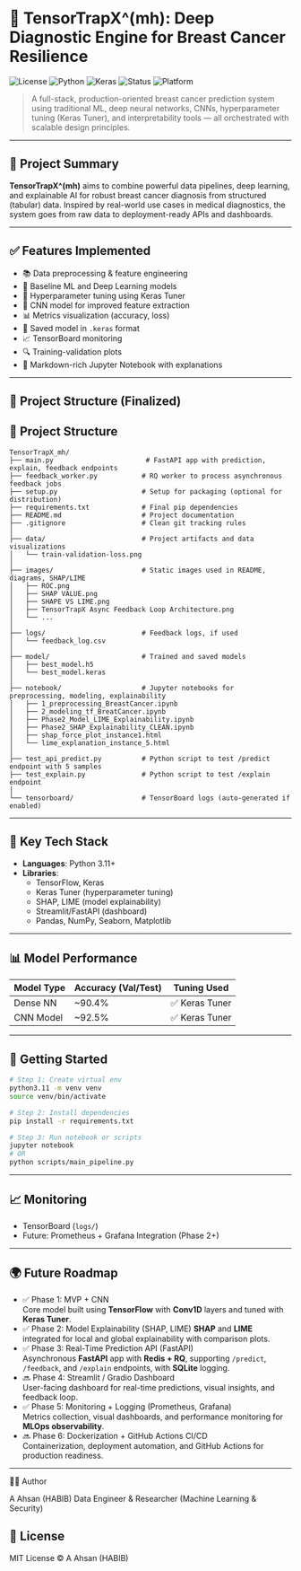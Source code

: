 # 🧠 TensorTrapX^(mh): Deep Diagnostic Engine for Breast Cancer Resilience

![License](https://img.shields.io/badge/license-MIT-green)
![Python](https://img.shields.io/badge/Python-3.11-blue)
![Keras](https://img.shields.io/badge/Keras-TensorFlow-ff69b4)
![Status](https://img.shields.io/badge/Status-In_Progress-yellow)
![Platform](https://img.shields.io/badge/Tested_on-macOS/Linux-informational)

> A full-stack, production-oriented breast cancer prediction system using traditional ML, deep neural networks, CNNs, hyperparameter tuning (Keras Tuner), and interpretability tools — all orchestrated with scalable design principles.

---

## 🚀 Project Summary

**TensorTrapX^(mh)** aims to combine powerful data pipelines, deep learning, and explainable AI for robust breast cancer diagnosis from structured (tabular) data. Inspired by real-world use cases in medical diagnostics, the system goes from raw data to deployment-ready APIs and dashboards.

---

## ✅ Features Implemented

- 📚 Data preprocessing & feature engineering
- 🔢 Baseline ML and Deep Learning models
- 🎯 Hyperparameter tuning using Keras Tuner
- 🧠 CNN model for improved feature extraction
- 📊 Metrics visualization (accuracy, loss)
- 💾 Saved model in `.keras` format
- 📈 TensorBoard monitoring
- 🔍 Training-validation plots
- 💬 Markdown-rich Jupyter Notebook with explanations

---

## 📁 Project Structure (Finalized)

## 📁 Project Structure

```
TensorTrapX_mh/
├── main.py                       # FastAPI app with prediction, explain, feedback endpoints
├── feedback_worker.py           # RQ worker to process asynchronous feedback jobs
├── setup.py                     # Setup for packaging (optional for distribution)
├── requirements.txt             # Final pip dependencies
├── README.md                    # Project documentation
├── .gitignore                   # Clean git tracking rules
│
├── data/                        # Project artifacts and data visualizations
│   └── train-validation-loss.png
│
├── images/                      # Static images used in README, diagrams, SHAP/LIME
│   ├── ROC.png
│   ├── SHAP VALUE.png
│   ├── SHAPE VS LIME.png
│   ├── TensorTrapX Async Feedback Loop Architecture.png
│   └── ...
│
├── logs/                        # Feedback logs, if used
│   └── feedback_log.csv
│
├── model/                       # Trained and saved models
│   ├── best_model.h5
│   └── best_model.keras
│
├── notebook/                    # Jupyter notebooks for preprocessing, modeling, explainability
│   ├── 1_preprocessing_BreastCancer.ipynb
│   ├── 2_modeling_tf_BreatCancer.ipynb
│   ├── Phase2_Model_LIME_Explainability.ipynb
│   ├── Phase2_SHAP_Explainability_CLEAN.ipynb
│   ├── shap_force_plot_instance1.html
│   └── lime_explanation_instance_5.html
│
├── test_api_predict.py          # Python script to test /predict endpoint with 5 samples
├── test_explain.py              # Python script to test /explain endpoint
│
└── tensorboard/                 # TensorBoard logs (auto-generated if enabled)
```

---

## 🧪 Key Tech Stack

- **Languages**: Python 3.11+
- **Libraries**:
  - TensorFlow, Keras
  - Keras Tuner (hyperparameter tuning)
  - SHAP, LIME (model explainability)
  - Streamlit/FastAPI (dashboard)
  - Pandas, NumPy, Seaborn, Matplotlib

---

## 📊 Model Performance

| Model Type | Accuracy (Val/Test) | Tuning Used |
|------------|---------------------|-------------|
| Dense NN   | ~90.4%              | ✅ Keras Tuner |
| CNN Model  | ~92.5%              | ✅ Keras Tuner |

---

## 🔧 Getting Started

```bash
# Step 1: Create virtual env
python3.11 -m venv venv
source venv/bin/activate

# Step 2: Install dependencies
pip install -r requirements.txt

# Step 3: Run notebook or scripts
jupyter notebook
# OR
python scripts/main_pipeline.py
```

---

## 📈 Monitoring

- TensorBoard (`logs/`)
- Future: Prometheus + Grafana Integration (Phase 2+)

---

## 🌍 Future Roadmap

- ✅ Phase 1: MVP + CNN  
 Core model built using **TensorFlow** with **Conv1D** layers and tuned with **Keras Tuner**.
- ✅ Phase 2: Model Explainability (SHAP, LIME) 
 **SHAP** and **LIME** integrated for local and global explainability with comparison plots.
- ✅ Phase 3: Real-Time Prediction API (FastAPI)  
 Asynchronous **FastAPI** app with **Redis + RQ**, supporting `/predict`, `/feedback`, and `/explain` endpoints, with **SQLite** logging.
- 🔜 Phase 4: Streamlit / Gradio Dashboard  
 User-facing dashboard for real-time predictions, visual insights, and feedback loop.
- ✅ Phase 5: Monitoring + Logging (Prometheus, Grafana)  
 Metrics collection, visual dashboards, and performance monitoring for **MLOps observability**.
- 🔜 Phase 6: Dockerization + GitHub Actions CI/CD  
 Containerization, deployment automation, and GitHub Actions for production readiness.


---


👨‍💻 Author

A Ahsan (HABIB)
Data Engineer & Researcher (Machine Learning & Security)




## 📜 License

MIT License © A Ahsan (HABIB)

